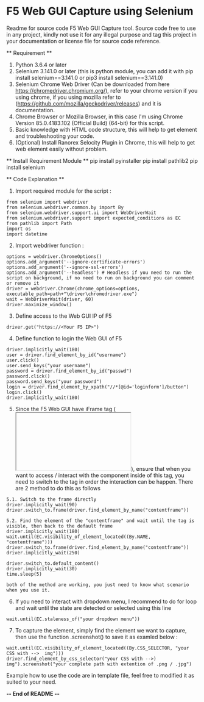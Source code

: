 # F5 Web GUI Capture using Selenium
Readme for source code F5 Web GUI Capture tool. Source code free to use in any project, kindly not use it for any illegal purpose and tag this project in your documentation or license file for source code reference.

** Requirement **
1. Python 3.6.4 or later
2. Selenium 3.141.0 or later (this is python module, you can add it with pip install selenium==3.141.0 or pip3 install selenium==3.141.0)
3. Selenium Chrome Web Driver (Can be downloaded from here https://chromedriver.chromium.org/), refer to your chrome version if you using chrome, if you using mozilla refer to (https://github.com/mozilla/geckodriver/releases) and it is documentation.
4. Chrome Browser or Mozilla Browser, in this case I'm using Chrome Version 85.0.4183.102 (Official Build) (64-bit) for this script.
5. Basic knowledge with HTML code structure, this will help to get element and troubleshooting your code.
6. (Optional) Install Ranorex Selocity Plugin in Chrome, this will help to get web element easily without problem.

** Install Requirement Module **
pip install pyinstaller
pip install pathlib2
pip install selenium

** Code Explanation **

1. Import required module for the script :
```
from selenium import webdriver
from selenium.webdriver.common.by import By
from selenium.webdriver.support.ui import WebDriverWait
from selenium.webdriver.support import expected_conditions as EC
from pathlib import Path
import os
import datetime
```
2. Import webdriver function :
```
options = webdriver.ChromeOptions()
options.add_argument('--ignore-certificate-errors')
options.add_argument('--ignore-ssl-errors')
options.add_argument('--headless') # Headless if you need to run the script on background, if no need to run on background you can comment or remove it
driver = webdriver.Chrome(chrome_options=options, executable_path=path+"\driver\chromedriver.exe")
wait = WebDriverWait(driver, 60)
driver.maximize_window()
```

3. Define access to the Web GUI IP of F5
```
driver.get("https://<Your F5 IP>")
```

4. Define function to login the Web GUI of F5
```
driver.implicitly_wait(180)
user = driver.find_element_by_id("username")
user.click()
user.send_keys("your username")
password = driver.find_element_by_id("passwd")
password.click()
password.send_keys("your password")
login = driver.find_element_by_xpath("//*[@id='loginform']/button")
login.click()
driver.implicitly_wait(180)
```

5. Since the F5 Web GUI have iFrame tag (<iframe></iframe>), ensure that when you want to access / interact with the component inside of this tag, you need to switch to the tag in order the interaction can be happen. There are 2 method to do this as follows
```
5.1. Switch to the frame directly 
driver.implicitly_wait(90)
driver.switch_to.frame(driver.find_element_by_name("contentframe"))

5.2. Find the element of the "contentframe" and wait until the tag is visible, then back to the default frame
driver.implicitly_wait(180)
wait.until(EC.visibility_of_element_located((By.NAME, "contentframe")))
driver.switch_to.frame(driver.find_element_by_name("contentframe"))
driver.implicitly_wait(250)

driver.switch_to.default_content()
driver.implicitly_wait(30)
time.sleep(5)

both of the method are working, you just need to know what scenario when you use it. 
```

6. If you need to interact with dropdown menu, I recommend to do for loop and wait until the state are detected or selected using this line 
```
wait.until(EC.staleness_of("your dropdown menu"))
```

7. To capture the element, simply find the element we want to capture, then use the function .screenshot() to save it as examled below :
```
wait.until(EC.visibility_of_element_located((By.CSS_SELECTOR, "your CSS with -->  img")))
driver.find_element_by_css_selector("your CSS with -->)  img").screenshot("your complete path with extention of .png / .jpg")
```

Example how to use the code are in template file, feel free to modified it as suited to your need.

**-- End of README --**
